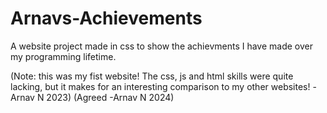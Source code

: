 # Arnavs-Achievements

A website project made in css to show the achievments I have made over my programming lifetime.

(Note: this was my fist website! The css, js and html skills were quite lacking, but it makes for an interesting comparison to my other websites! -Arnav N 2023)
(Agreed -Arnav N 2024)
